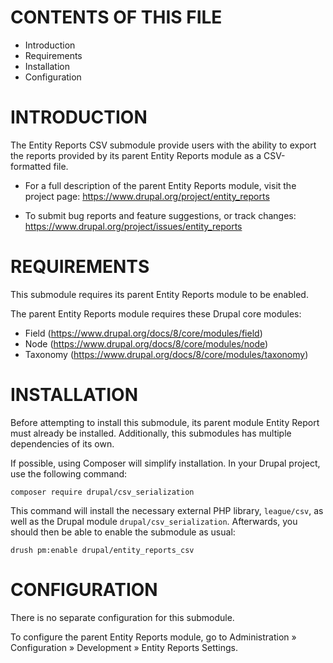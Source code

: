 CONTENTS OF THIS FILE
=====================

* Introduction
* Requirements
* Installation
* Configuration

INTRODUCTION
============

The Entity Reports CSV submodule provide users with the ability to export
the reports provided by its parent Entity Reports module as a CSV-formatted 
file.

* For a full description of the parent Entity Reports module, visit the 
   project page: https://www.drupal.org/project/entity_reports

* To submit bug reports and feature suggestions, or track changes:
  https://www.drupal.org/project/issues/entity_reports

REQUIREMENTS
============

This submodule requires its parent Entity Reports module to be enabled.

The parent Entity Reports module requires these Drupal core modules:

* Field (https://www.drupal.org/docs/8/core/modules/field)
* Node (https://www.drupal.org/docs/8/core/modules/node)
* Taxonomy (https://www.drupal.org/docs/8/core/modules/taxonomy)

INSTALLATION
============

Before attempting to install this submodule, its parent module Entity Report
must already be installed. Additionally, this submodules has multiple 
dependencies of its own.

If possible, using Composer will simplify installation.
In your Drupal project, use the following command:

`composer require drupal/csv_serialization`

This command will install the necessary external PHP library, `league/csv`,
as well as the Drupal module `drupal/csv_serialization`.
Afterwards, you should then be able to enable the submodule as usual:

`drush pm:enable drupal/entity_reports_csv`


CONFIGURATION
=============

There is no separate configuration for this submodule.

To configure the parent Entity Reports module, go to
Administration » Configuration » Development » Entity Reports Settings.
